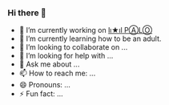 ### Hi there 👋

- 🔭 I’m currently working on [lı★ıl PⒶLⓄ](https://github.com/mantekillah/palo)
- 🌱 I’m currently learning how to be an adult.
- 👯 I’m looking to collaborate on ...
- 🤔 I’m looking for help with ...
- 💬 Ask me about ...
- 📫 How to reach me: ...
- 😄 Pronouns: ...
- ⚡ Fun fact: ...
